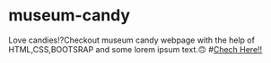 # museum-candy
Love candies!?Checkout museum candy webpage with the help of HTML,CSS,BOOTSRAP and some lorem ipsum text.🙃
#[Chech Here!!]( https://sunnyrana312.github.io/museum-candy/)
